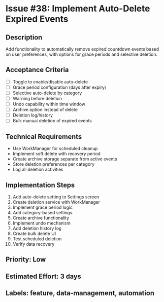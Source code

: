 # Issue #38: Implement Auto-Delete Expired Events

## Description
Add functionality to automatically remove expired countdown events based on user preferences, with options for grace periods and selective deletion.

## Acceptance Criteria
- [ ] Toggle to enable/disable auto-delete
- [ ] Grace period configuration (days after expiry)
- [ ] Selective auto-delete by category
- [ ] Warning before deletion
- [ ] Undo capability within time window
- [ ] Archive option instead of delete
- [ ] Deletion log/history
- [ ] Bulk manual deletion of expired events

## Technical Requirements
- Use WorkManager for scheduled cleanup
- Implement soft delete with recovery period
- Create archive storage separate from active events
- Store deletion preferences per category
- Log all deletion activities

## Implementation Steps
1. Add auto-delete setting to Settings screen
2. Create deletion service with WorkManager
3. Implement grace period logic
4. Add category-based settings
5. Create archive functionality
6. Implement undo mechanism
7. Add deletion history log
8. Create bulk delete UI
9. Test scheduled deletion
10. Verify data recovery

## Priority: Low
## Estimated Effort: 3 days
## Labels: feature, data-management, automation